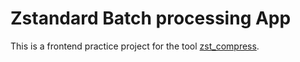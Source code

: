 # Zstandard Batch processing App

This is a frontend practice project for the tool [zst_compress](https://github.com/Saintgene-Xu-lab/zst_compress).